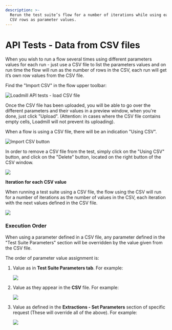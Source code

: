 ```yaml
---
description: >-
  Rerun the test suite’s flow for a number of iterations while using each of the
  CSV rows as parameter values.
---
```


# API Tests - Data from CSV files

When you wish to run a flow several times using different parameters values for each run - just use a CSV file to list the parameters values and on run time the flow will run as the number of rows in the CSV, each run will get it’s own row values from the CSV file.

Find the "Import CSV" in the flow upper toolbar:

![Loadmill API tests - load CSV file](../../.gitbook/assets/csv.gif)

Once the CSV file has been uploaded, you will be able to go over the different parameters and their values in a preview window, when you're done, just click "Upload". \(Attention: in cases where the CSV file contains empty cells, Loadmill will not prevent its uploading\).

When a flow is using a CSV file, there will be an indication "Using CSV".

![Import CSV button](https://lh4.googleusercontent.com/ifbiZuH0JsNIb5aN6HRoBD1jY5IcyLAMc1Ji5vAK86hVCmkwnHnx-iHWd3vCX-kP2ZJOgxBAtTK94zZKjRz6YPCQ6o3jtDbsAO0YwldrnSpuxcJ03kKrDdfvxZpKyDEMC-jNlgeJ)

In order to remove a CSV file from the test, simply click on the "Using CSV" button, and click on the "Delete" button, located on the right button of the CSV window.

![](https://lh6.googleusercontent.com/r6nNQ0ReXJEtZ6M7yzVm1p0wCOXflhs68gni7r0phAfLe7KpXEQKJ8QMgzmbBSAxcUM4inb5LrnwCZa6FR4jxhf2vErU_suQt3i39HdRSn_RJ0M24QnWV3XMpuTJuA6oVPc-w4DH)

**Iteration for each CSV value**

When running a test suite using a CSV file, the flow using the CSV will run for a number of iterations as the number of values in the CSV, each iteration with the next values defined in the CSV file.

![](https://lh4.googleusercontent.com/8SJI1rHES86UJzwsJ9m3l2ck71TPi-HaxFCEQ4n5ohOCndnxdm8YHmvHa5tFHxyBtkttCguAV0mAdr9rDGwOxCrsuCpJ8LsVYuezE46YfhIqsLG4o0FzS9dOr2sftDS7AqaixDzu)

### Execution Order

When using a parameter defined in a CSV file, any parameter defined in the "Test Suite Parameters" section will be overridden by the value given from the CSV file.

The order of parameter value assignment is:

1. Value as in **Test Suite Parameters tab**. For example:  


   ![](https://lh6.googleusercontent.com/ELJn3Fp20I7qhVnAdI9AJmbUfbNyH3_Lqv8-6ecpi3-_ewPLwQ3mAGhgcjqjfAVOAwnjiMOrYewWgkD8iul7khd_Gvp0vsbFY1NqRbacMF0ldhpQu_SuggkOUNh0bDfZRqPozxvv)

2. Value as they appear in the **CSV** file. For example:  


   ![](https://lh4.googleusercontent.com/WpgRhs4TzSe3Tf0LQrm8YC4x6QlfjZwPHp891iW__ASk8EEy0lVZ7u9wW_RiK6eMd0oP4Aqy0olsd4PR_orzmnSMPTmhcBBjrvBt66dfRCgqi20ryZ-sy7znCjDj3U6CrqHnB3CH)

3. Value as defined in the **Extractions - Set Parameters** section of specific request \(These will override all of the above\). For example:  


   ![](https://lh6.googleusercontent.com/clyvxvJHm15KuFYx2BXDHXfiKEtdzAswSofZa24xTreUsLAp6mURs4tUoD4Li2nBBpHGZHk8mMCDL6byMIgOFPxPoJdFZiaUS90AcfghQM4uLsci4-OgTSY4feVte-UF2ob9aEUf)

